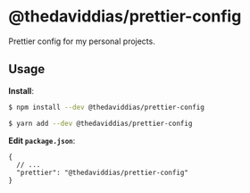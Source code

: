 # @thedaviddias/prettier-config

Prettier config for my personal projects.

## Usage

**Install**:

```bash
$ npm install --dev @thedaviddias/prettier-config

$ yarn add --dev @thedaviddias/prettier-config
```

**Edit `package.json`**:

```jsonc
{
  // ...
  "prettier": "@thedaviddias/prettier-config"
}
```
